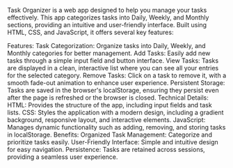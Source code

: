 Task Organizer is a web app designed to help you manage your tasks effectively. This app categorizes tasks into Daily, Weekly, and Monthly sections, providing an intuitive and user-friendly interface. Built using HTML, CSS, and JavaScript, it offers several key features:

Features:
Task Categorization: Organize tasks into Daily, Weekly, and Monthly categories for better management.
Add Tasks: Easily add new tasks through a simple input field and button interface.
View Tasks: Tasks are displayed in a clean, interactive list where you can see all your entries for the selected category.
Remove Tasks: Click on a task to remove it, with a smooth fade-out animation to enhance user experience.
Persistent Storage: Tasks are saved in the browser's localStorage, ensuring they persist even after the page is refreshed or the browser is closed.
Technical Details:
HTML: Provides the structure of the app, including input fields and task lists.
CSS: Styles the application with a modern design, including a gradient background, responsive layout, and interactive elements.
JavaScript: Manages dynamic functionality such as adding, removing, and storing tasks in localStorage.
Benefits:
Organized Task Management: Categorize and prioritize tasks easily.
User-Friendly Interface: Simple and intuitive design for easy navigation.
Persistence: Tasks are retained across sessions, providing a seamless user experience.
